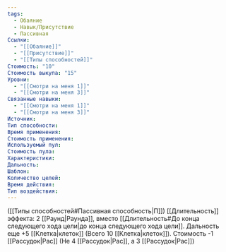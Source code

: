 ```yaml
---
tags:
  - Обаяние
  - Навык/Присутствие
  - Пассивная
Ссылки:
  - "[[Обаяние]]"
  - "[[Присутствие]]"
  - "[[Типы способностей]]"
Стоимость: "10"
Стоимость выкупа: "15"
Уровни:
  - "[[Смотри на меня 1]]"
  - "[[Смотри на меня 3]]"
Связанные навыки:
  - "[[Смотри на меня 1]]"
  - "[[Смотри на меня 3]]"
Источник:
Тип способности:
Время применения:
Стоимость применения:
Используемый пул:
Стоимость пула:
Характеристики:
Дальность:
Шаблон:
Количество целей:
Время действия:
Тип воздействия:
---
```

([[Типы способностей#Пассивная способность|П]]) [[Длительность]] эффекта: 2 [[Раунд|Раунда]], вместо [[Длительность#До конца следующего хода цели|до конца следующего хода цели]].  Дальность еще +5 [[Клетка|клеток]] (Всего 10 [[Клетка|клеток]]). Стоимость -1 [[Рассудок|Рас]] (Не 4 [[Рассудок|Рас]], а 3 [[Рассудок|Рас]])